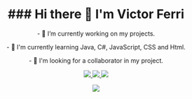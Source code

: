 <h1 align="center">
  ### Hi there 👋 I'm Victor Ferri
</h1>
<div align="center">
  <p>
      - 🔭 I’m currently working on my projects.
  </p>
  <p>
      - 🌱 I'm currently learning Java, C#, JavaScript, CSS and Html.
  </p>
  <p>
      - 👯 I'm looking for a collaborator in my project.
  </p>
  <a href="https://www.instagram.com/victorferri2003/" alt="Instagram" target="_blank">
    <img src="https://img.shields.io/badge/-Instagram-E4405F?style=for-the-badge&logo=Instagram&logoColor=white"/>
  </a>
  <a href="mailto:victoferri_@hotmail.com" alt="Outlook" target="_blank">
    <img src="https://img.shields.io/badge/-Outlook-0078D4?style=for-the-badge&logo=MIcrosoft%20Outlook&logoColor=white"/>
  </a>
  <a href="" alt="LinkedIn" target="_blank">
    <img src="https://img.shields.io/badge/-LinkedIn-0077B5?style=for-the-badge&logo=Linkedin&logoColor=white"/>
  </a>
</div>
  
<p align="center">
  <img src="https://github-readme-stats.vercel.app/api?username=VictorFerri&show_icons=true&icon_color=4ebcf0&hide_border=true&theme=dark&bg_color=0D1117"/>
</p>
